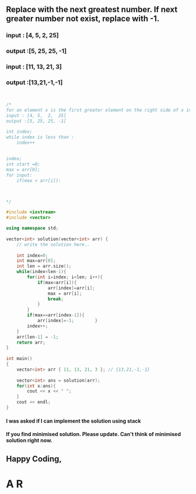 ## Replace with the next greatest number. If next greater number not exist, replace with -1.

### input : [4, 5,  2,  25]
### output :[5, 25, 25, -1]


### input : [11, 13, 21, 3]
### output :[13,21,-1,-1]



```cpp


/*
for an element x is the first greater element on the right side of x in the array
input : [4, 5,  2,  25]
output :[5, 25, 25, -1]

int index;
while index is less than :
    index++
    
    
index;
int start =0;
max = arr[0];
for input:
    if(max < arr[i]):
        


*/

#include <iostream>
#include <vector>

using namespace std;  
  
vector<int> solution(vector<int> arr) {  
    // write the solution here.. 
    
    int index=0;
    int max=arr[0];
    int len = arr.size();
    while(index<len-1){
        for(int i=index; i<len; i++){
            if(max<arr[i]){
                arr[index]=arr[i];
                max = arr[i];
                break;
            }
        }
        if(max==arr[index-1]){
            arr[index]=-1;        }
        index++;
    }
    arr[len-1] = -1;
    return arr;
}  
  
int main()  
{  
    vector<int> arr { 11, 13, 21, 3 }; // {13,21,-1,-1}
    
    vector<int> ans = solution(arr);
    for(int x:ans){
        cout << x << " ";
    }
    cout << endl;
}

```

#### I was asked if I can implement the solution using stack

#### If you  find minimised solution. Please update. Can't think of minimised solution right now.


## Happy Coding,
# A R
